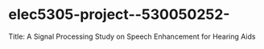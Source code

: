 # elec5305-project--530050252-
Title: A Signal Processing Study on Speech Enhancement for Hearing Aids



